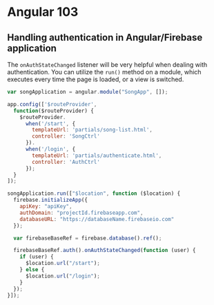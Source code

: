 # Angular 103

## Handling authentication in Angular/Firebase application

The `onAuthStateChanged` listener will be very helpful when dealing with authentication. You can utilize the `run()` method on a module, which executes every time the page is loaded, or a view is switched.

```js
var songApplication = angular.module("SongApp", []);

app.config(['$routeProvider',
  function($routeProvider) {
    $routeProvider.
      when('/start', {
        templateUrl: 'partials/song-list.html',
        controller: 'SongCtrl'
      }).
      when('/login', {
        templateUrl: 'partials/authenticate.html',
        controller: 'AuthCtrl'
      });
  }
]);

songApplication.run(["$location", function ($location) {
  firebase.initializeApp({
    apiKey: "apiKey",
    authDomain: "projectId.firebaseapp.com",
    databaseURL: "https://databaseName.firebaseio.com"
  });

  var firebaseBaseRef = firebase.database().ref();

  firebaseBaseRef.auth().onAuthStateChanged(function (user) {
    if (user) {
      $location.url("/start");
    } else {
      $location.url("/login");
    }
  });
}]);
```


